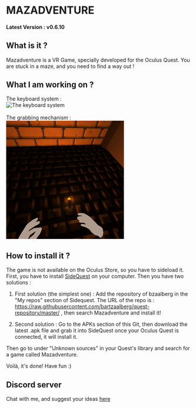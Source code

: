 # MAZADVENTURE
#### Latest Version : v0.6.10

## What is it ?

Mazadventure is a VR Game, specially developed for the Oculus Quest.
You are stuck in a maze, and you need to find a way out ! 


## What I am working on ?

The keyboard system :
<br>
![The keyboard system](https://github.com/Far0w/Mazadventure/blob/master/gameScreenshots/gif1.gif)
<br>
<br>
The grabbing mechanism :
<br>
![The grabbing system](https://github.com/Far0w/Mazadventure/blob/master/gameScreenshots/gif2.gif)

## How to install it ?

The game is not available on the Oculus Store, so you have to sideload it. 
First, you have to install [SideQuest](https://sidequestvr.com) on your computer.
Then you have two solutions :

1. First solution (the simplest one) : Add the repository of bzaalberg in the "My repos" section of Sidequest. The URL of the repo is : https://raw.githubusercontent.com/bartzaalberg/quest-repository/master/ , then search Mazadventure and install it!

2. Second solution : Go to the APKs section of this Git, then download the latest .apk file and grab it into SideQuest once your Oculus Quest is connected, it will install it.

Then go to under "Unknown sources" in your Quest's library and search for a game called Mazadventure.

Voilà, it's done! Have fun :)

## Discord server

Chat with me, and suggest your ideas [here](http://www.discord.gg/2SmD9qP)
